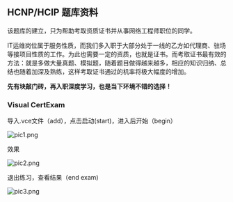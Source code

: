 ## HCNP/HCIP 题库资料

该题库的建立，只为帮助考取资质证书并从事网络工程师职位的同学。

IT运维岗位属于服务性质，而我们多入职于大部分处于一线的乙方如代理商、驻场等接项目性质的工作。为此也需要一定的资质，也就是证书。而考取证书最有效的方法：就是多做大量真题、模拟题，随着题目做得越来越多，相应的知识归纳、总结也随着加深及熟练，这样考取证书通过的机率将极大幅度的增加。

**先有块敲门砖，再入职深度学习，也是当下环境不错的选择！**

### Visual CertExam

导入.vce文件（add），点击启动(start)，进入后开始（begin）

![pic1.png](https://i.loli.net/2020/09/27/zkywrDhMPbWo6ud.png)

效果

![pic2.png](https://i.loli.net/2020/09/27/PdlD2R7jiYbnwTA.png)

退出练习，查看结果（end exam)

![pic3.png](https://i.loli.net/2020/09/27/eQ9btB3XNVqjsdl.png)
